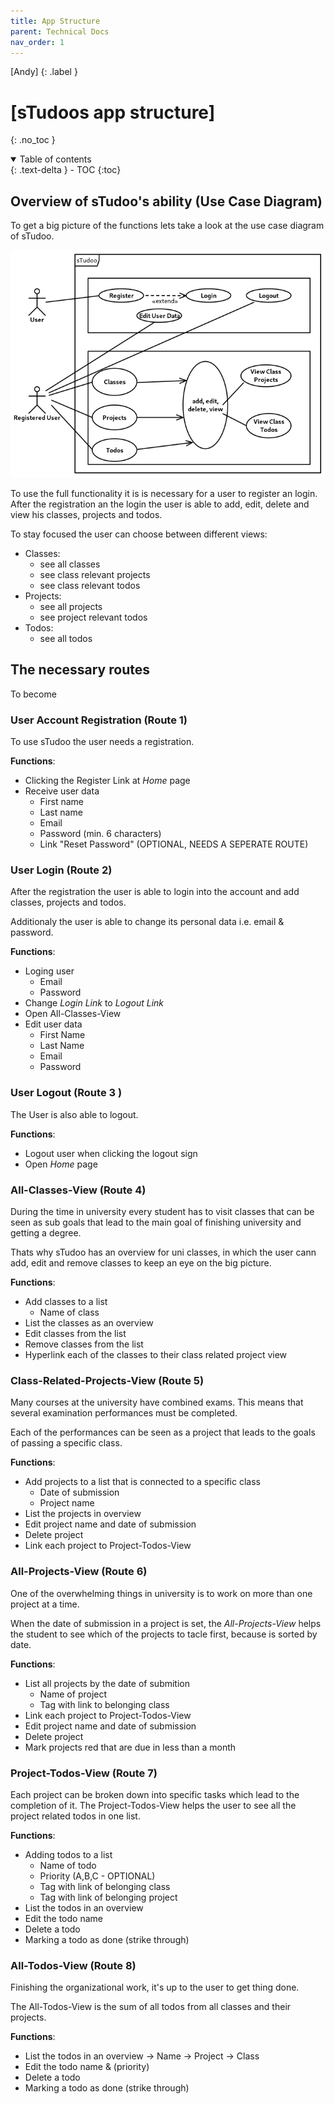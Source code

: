 ```yaml
---
title: App Structure
parent: Technical Docs
nav_order: 1
---
```


[Andy]
{: .label }

# [sTudoos app structure]
{: .no_toc }

<details open markdown="block">
  <summary>
    Table of contents
  </summary>
  {: .text-delta }
- TOC
{:toc}
</details>

## Overview of sTudoo's ability (Use Case Diagram)

To get a big picture of the functions lets take a look at the use case diagram of sTudoo.

![Use Case Diagram of sTudoo](/diagrams/Studoo_Features.png)

To use the full functionality it is is necessary for a user to register an login. After the registration an the login the user is able to add, edit, delete and view his classes, projects and todos.

To stay focused the user can choose between different views:

- Classes:
  - see all classes
  - see class relevant projects
  - see class relevant todos
- Projects:
  - see all projects
  - see project relevant todos
- Todos:
  - see all todos

## The necessary routes

To become

### User Account Registration (Route 1)

To use sTudoo the user needs a registration.

**Functions**:
- Clicking the Register Link at *Home* page
- Receive user data
  - First name
  - Last name
  - Email
  - Password (min. 6 characters)
  - Link "Reset Password" (OPTIONAL, NEEDS A SEPERATE ROUTE)

### User Login (Route 2)

After the registration the user is able to login into the account and add classes, projects and todos.

Additionaly the user is able to change its personal data i.e. email & password.

**Functions**:

- Loging user
  - Email
  - Password
- Change *Login Link* to *Logout Link*
- Open All-Classes-View
- Edit user data
  - First Name
  - Last Name
  - Email
  - Password 

### User Logout (Route 3 )

The User is also able to logout.

**Functions**:
- Logout user when clicking the logout sign
- Open *Home* page

### All-Classes-View (Route 4)

During the time in university every student has to visit classes that can be seen as sub goals that lead to the main goal of finishing university and getting a degree.

Thats why sTudoo has an overview for uni classes, in which the user cann add, edit and remove classes to keep an eye on the big picture.

**Functions**:

- Add classes to a list
  - Name of class
- List the classes as an overview
- Edit classes from the list
- Remove classes from the list
- Hyperlink each of the classes to their class related project view 

### Class-Related-Projects-View (Route 5)

Many courses at the university have combined exams. This means that several examination performances must be completed.

Each of the performances can be seen as a project that leads to the goals of passing a specific class.

**Functions**:

- Add projects to a list that is connected to a specific class
  - Date of submission
  - Project name
- List the projects in overview
- Edit project name and date of submission
- Delete project
- Link each project to Project-Todos-View

### All-Projects-View (Route 6)

One of the overwhelming things in university is to work on more than one project at a time.

When the date of submission in a project is set, the *All-Projects-View* helps the student to see which of the projects to tacle first, because is sorted by date.

**Functions**:

- List all projects by the date of submition
  - Name of project
  - Tag with link to belonging class
- Link each project to Project-Todos-View
- Edit project name and date of submission
- Delete project
- Mark projects red that are due in less than a month

### Project-Todos-View (Route 7)

Each project can be broken down into specific tasks which lead to the completion of it. The Project-Todos-View helps the user to see all the project related todos in one list.

**Functions**:

- Adding todos to a list
  - Name of todo
  - Priority (A,B,C - OPTIONAL)
  - Tag with link of belonging class
  - Tag with link of belonging project
- List the todos in an overview
- Edit the todo name
- Delete a todo
- Marking a todo as done (strike through)

### All-Todos-View (Route 8)

Finishing the organizational work, it's up to the user to get thing done. 

The All-Todos-View is the sum of all todos from all classes and their projects.

**Functions**:
- List the todos in an overview
  -> Name
  -> Project
  -> Class 
- Edit the todo name & (priority)
- Delete a todo
- Marking a todo as done (strike through)
